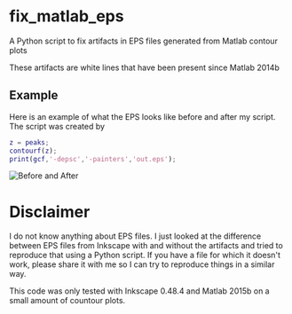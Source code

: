 # fix_matlab_eps
A Python script to fix artifacts in EPS files generated from Matlab contour plots

These artifacts are white lines that have been present since Matlab 2014b

## Example

Here is an example of what the EPS looks like before and after my script. The script was created by

```Matlab
z = peaks;
contourf(z);
print(gcf,'-depsc','-painters','out.eps');
```

![Before and After](http://i.imgur.com/8pp5JYt.png)

# Disclaimer

I do not know anything about EPS files. I just looked at the difference between EPS files from
Inkscape with and without the artifacts and tried to reproduce that using a Python script.
If you have a file for which it doesn't work, please share it with me so I can try to reproduce
things in a similar way.

This code was only tested with Inkscape 0.48.4 and Matlab 2015b on a small amount of countour plots.
